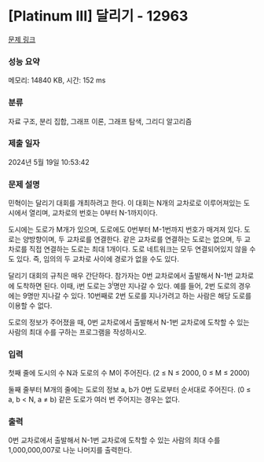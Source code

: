 # [Platinum III] 달리기 - 12963 

[문제 링크](https://www.acmicpc.net/problem/12963) 

### 성능 요약

메모리: 14840 KB, 시간: 152 ms

### 분류

자료 구조, 분리 집합, 그래프 이론, 그래프 탐색, 그리디 알고리즘

### 제출 일자

2024년 5월 19일 10:53:42

### 문제 설명

<p>민혁이는 달리기 대회를 개최하려고 한다. 이 대회는 N개의 교차로로 이루어져있는 도시에서 열리며, 교차로의 번호는 0부터 N-1까지이다.</p>

<p>도시에는 도로가 M개가 있으며, 도로에도 0번부터 M-1번까지 번호가 매겨져 있다. 도로는 양방향이며, 두 교차로를 연결한다. 같은 교차로를 연결하는 도로는 없으며, 두 교차로를 직접 연결하는 도로는 최대 1개이다. 도로 네트워크는 모두 연결되어있지 않을 수도 있다. 즉, 임의의 두 교차로 사이에 경로가 없을 수도 있다.</p>

<p>달리기 대회의 규칙은 매우 간단하다. 참가자는 0번 교차로에서 출발해서 N-1번 교차로에 도착하면 된다. 이때, i번 도로는 3<sup>i</sup>명만 지나갈 수 있다. 예를 들어, 2번 도로의 경우에는 9명만 지나갈 수 있다. 10번째로 2번 도로를 지나가려고 하는 사람은 해당 도로를 이용할 수 없다.</p>

<p>도로의 정보가 주어졌을 때, 0번 교차로에서 출발해서 N-1번 교차로에 도착할 수 있는 사람의 최대 수를 구하는 프로그램을 작성하시오.</p>

### 입력 

 <p>첫째 줄에 도시의 수 N과 도로의 수 M이 주어진다. (2 ≤ N ≤ 2000, 0 ≤ M ≤ 2000)</p>

<p>둘째 줄부터 M개의 줄에는 도로의 정보 a, b가 0번 도로부터 순서대로 주어진다. (0 ≤ a, b < N, a ≠ b) 같은 도로가 여러 번 주어지는 경우는 없다.</p>

### 출력 

 <p>0번 교차로에서 출발해서 N-1번 교차로에 도착할 수 있는 사람의 최대 수를 1,000,000,007로 나눈 나머지를 출력한다.</p>

